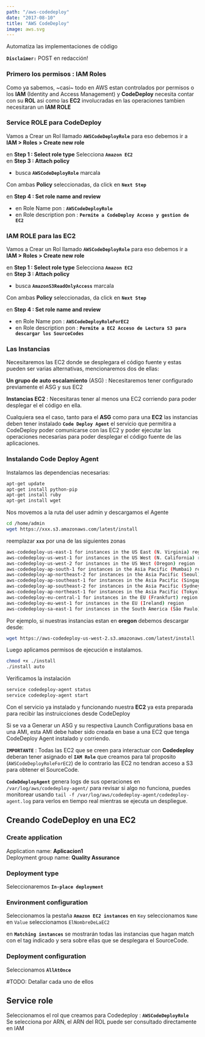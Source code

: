 ```yaml
---
path: "/aws-codedeploy"
date: "2017-08-10"
title: "AWS CodeDeploy"
image: aws.svg
---
```


Automatiza las implementaciones de código

**`Disclaimer:`** POST en redacción!

### Primero los permisos : **IAM Roles**


Como ya sabemos, ~casi~ todo en AWS estan controlados por permisos o los **IAM** (Identity and Access Management) y **CodeDeploy** necesita contar con su **ROL** asi como las **EC2** involucradas en las operaciones tambien necesitaran un **IAM ROLE**


### Service ROLE para **CodeDeploy**


Vamos a Crear un Rol llamado **`AWSCodeDeployRole`** para eso debemos ir a **IAM > Roles > Create new role**

en **Step 1 : Select role type** Selecciona **`Amazon EC2`**  
en **Step 3 : Attach policy**  

- busca **`AWSCodeDeployRole`** marcala

Con ambas **Policy** seleccionadas, da click en **`Next Step`**

en **Step 4 : Set role name and review**  

- en Role Name pon : **`AWSCodeDeployRole`**  
- en Role description pon : **`Permite a CodeDeploy Acceso y gestion de EC2`**


### IAM ROLE para las **EC2**


Vamos a Crear un Rol llamado **`AWSCodeDeployRole`** para eso debemos ir a **IAM > Roles > Create new role**

en **Step 1 : Select role type** Selecciona **`Amazon EC2`**  
en **Step 3 : Attach policy**  

- busca **`AmazonS3ReadOnlyAccess`** marcala

Con ambas **Policy** seleccionadas, da click en **`Next Step`**

en **Step 4 : Set role name and review**  

- en Role Name pon : **`AWSCodeDeployRoleForEC2`**  
- en Role description pon : **`Permite a EC2 Acceso de Lectura S3 para descargar los SourceCodes`**


### Las Instancias 

Necesitaremos las EC2 donde se desplegara el código fuente y estas pueden ser varias alternativas, mencionaremos dos de ellas:

**Un grupo de auto escalamiento** (ASG) : Necesitaremos tener configurado previamente el ASG y sus EC2


**Instancias EC2** : Necesitaras tener al menos una EC2 corriendo para poder desplegar el el código en ella.


Cualquiera sea el caso, tanto para el **ASG** como para una **EC2** las instancias deben tener instalado **`Code Deploy Agent`** el servicio que permitira a CodeDeploy poder comunicarse con las EC2 y poder ejecutar las operaciones necesarias para poder desplegar el código fuente de las aplicaciones.



### Instalando **Code Deploy Agent**

Instalamos las dependencias necesarias:
```bash
apt-get update
apt-get install python-pip
apt-get install ruby
apt-get install wget
```

Nos movemos a la ruta del user admin y descargamos el Agente
```bash
cd /home/admin
wget https://xxx.s3.amazonaws.com/latest/install
```


reemplazar **`xxx`** por una de las siguientes zonas

```bash
aws-codedeploy-us-east-1 for instances in the US East (N. Virginia) region
aws-codedeploy-us-west-1 for instances in the US West (N. California) region
aws-codedeploy-us-west-2 for instances in the US West (Oregon) region
aws-codedeploy-ap-south-1 for instances in the Asia Pacific (Mumbai) region
aws-codedeploy-ap-northeast-2 for instances in the Asia Pacific (Seoul) region
aws-codedeploy-ap-southeast-1 for instances in the Asia Pacific (Singapore) region
aws-codedeploy-ap-southeast-2 for instances in the Asia Pacific (Sydney) region
aws-codedeploy-ap-northeast-1 for instances in the Asia Pacific (Tokyo) region
aws-codedeploy-eu-central-1 for instances in the EU (Frankfurt) region
aws-codedeploy-eu-west-1 for instances in the EU (Ireland) region
aws-codedeploy-sa-east-1 for instances in the South America (São Paulo) region
```


Por ejemplo, si nuestras instancias estan en **oregon** debemos descargar desde:

```bash
wget https://aws-codedeploy-us-west-2.s3.amazonaws.com/latest/install
```

Luego aplicamos permisos de ejecución e instalamos.

```bash
chmod +x ./install
./install auto
```


Verificamos la instalación

```bash
service codedeploy-agent status
service codedeploy-agent start
```

Con el servicio ya instalado y funcionando nuestra **EC2** ya esta preparada para recibir las instruicciones desde CodeDeploy

Si se va a Generar un ASG y su respectiva Launch Configurations basa en una AMI, esta AMI debe haber sido creada en base a una EC2 que tenga CodeDeploy Agent instalado y corriendo.

**`IMPORTANTE`** : Todas las EC2 que se creen para interactuar con **Codedeploy** deberan tener asignado el **`IAM Role`** que creamos para tal proposito (`AWSCodeDeployRoleForEC2`) de lo contrario las EC2 no tendran acceso a S3 para obtener el SourceCode.

**`CodeDdeployAgent`** genera logs de sus operaciones en `/var/log/aws/codedeploy-agent/`  para revisar si algo no funciona, puedes monitorear usando `tail -f /var/log/aws/codedeploy-agent/codedeploy-agent.log` para verlos en tiempo real mientras se ejecuta un despliegue.


## Creando CodeDeploy en una **EC2**


### Create application

Application name: **Aplicacion1**   
Deployment group name: **Quality Assurance**  



### Deployment type

Seleccionaremos **`In-place deployment`**



### Environment configuration

Seleccionamos la pestaña **`Amazon EC2 instances`**
en `Key` seleccionamos `Name`
en `Value` seleccionamos `ElNombreDeLaEC2`

en **`Matching instances`** se mostrarán todas las instancias que hagan match con el tag indicado y sera sobre ellas que se desplegara el SourceCode.


### Deployment configuration

Seleccionamos **`AllAtOnce`**

#TODO: Detallar cada uno de ellos


Service role
---------------------------------------
Seleccionamos el rol que creamos para Codedeploy : **`AWSCodeDeployRole`**  
Se selecciona por ARN, el ARN del ROL puede ser consultado directamente en IAM

